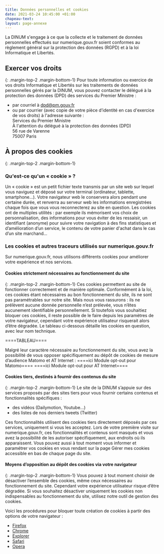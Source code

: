 ```yaml
---
title: Données personnelles et cookies
date: 2021-03-24 10:45:00 +01:00
chapeau-text: 
layout: page-annexe
---
```


La DINUM s'engage à ce que la collecte et le traitement de données personnelles effectués sur numerique.gouv.fr soient conformes au règlement général sur la protection des données (RGPD) et à la loi Informatique et Libertés.

## Exercer vos droits
{: .margin-top-2 .margin-bottom-1}
Pour toute information ou exercice de vos droits Informatique et Libertés sur les traitements de données personnelles gérés par la DINUM, vous pouvez contacter le délégué à la protection des données (DPD) des services du Premier Ministre :

* par courriel à [dpd@pm.gouv.fr](mailto:dpd@pm.gouv.fr)
* ou par courrier (avec copie de votre pièce d’identité en cas d'exercice de vos droits) à l'adresse suivante :
  <br>Services du Premier Ministre
  <br>À l'attention du délégué à la protection des données (DPD)
  <br>56 rue de Varenne
  <br>75007 Paris


## À propos des cookies
{: .margin-top-2 .margin-bottom-1}
### Qu'est-ce qu'un « cookie » ?
Un « cookie » est un petit fichier texte transmis par un site web sur lequel vous naviguez et déposé sur votre terminal (ordinateur, tablette, smartphone…). Votre navigateur web le conservera alors pendant une certaine durée, et renverra au serveur web les informations enregistrées chaque fois que vous vous reconnecterez au site en question. Les cookies ont de multiples utilités : par exemple ils mémorisent vos choix de personnalisation, des informations pour vous éviter de les ressaisir, un identifiant (anonyme) pour suivre votre navigation à des fins statistiques et d’amélioration d’un service, le contenu de votre panier d'achat dans le cas d’un site marchand…

### Les cookies et autres traceurs utilisés sur numerique.gouv.fr
Sur numerique.gouv.fr, nous utilisons différents cookies pour améliorer votre expérience et nos services.


#### Cookies strictement nécessaires au fonctionnement du site
{: .margin-top-2 .margin-bottom-1}
Ces cookies permettent au site de fonctionner correctement et de manière optimale. Conformément à la loi, ces cookies étant nécessaires au bon fonctionnement du site, ils ne sont pas paramétrables sur notre site. Mais nous vous rassurons : ils ne prélèvent aucune donnée personnelle n’est prélevée, vous n’êtes aucunement identifiable personnellement. Si toutefois vous souhaitiez bloquer ces cookies, il reste possible de le faire depuis les paramètres de votre navigateur, cependant votre expérience utilisateur risquerait alors d’être dégradée.
Le tableau ci-dessous détaille les cookies en question, avec leur nom technique.

====TABLEAU====

Malgré leur caractère nécessaire au fonctionnement du site, vous avez la possibilité de vous opposer spécifiquement au dépôt de cookies de mesure d’audience Matomo et AT Internet :
====ici Module opt-out pour Matomo====
====ici Module opt-out pour AT Internet====

#### Cookies tiers, destinés à fournir des contenus du site
{: .margin-top-2 .margin-bottom-1}
Le site de la DINUM s’appuie sur des services proposés par des sites tiers pour vous fournir certains contenus et fonctionnalités spécifiques :

* des vidéos (Dailymotion, Youtube…)
* des listes de nos derniers tweets (Twitter)

Ces fonctionnalités utilisent des cookies tiers directement déposés par ces services, uniquement si vous les acceptez. Lors de votre première visite sur numerique.gouv.fr, ces fonctionnalités et contenus sont masqués et vous avez la possibilité de les autoriser spécifiquement, aux endroits où ils apparaissent. Vous pouvez aussi à tout moment vous informer et paramétrer vos cookies en vous rendant sur la page Gérer mes cookies accessible en bas de chaque page du site.

#### Moyens d’opposition au dépôt des cookies via votre navigateur
{: .margin-top-2 .margin-bottom-1}
Vous pouvez à tout moment choisir de désactiver l’ensemble des cookies, même ceux nécessaires au fonctionnement du site. Cependant votre expérience utilisateur risque d’être dégradée. Si vous souhaitez désactiver uniquement les cookies non indispensables au fonctionnement du site, utilisez notre outil de gestion des cookies.

Voici les procédures pour bloquer toute création de cookies à partir des options de votre navigateur :

* [Firefox](https://support.mozilla.org/fr/kb/activer-desactiver-cookies "Firefox - Lien externe")
* [Chrome](https://support.google.com/chrome/answer/95647?hl=fr "Chrome - Lien externe")
* [Explorer](http://windows.microsoft.com/fr-FR/internet-explorer/delete-manage-cookies#ie=ie-9 "Explorer - Lien externe")
* [Safari](http://support.apple.com/kb/PH17191?viewlocale=fr_FR "Safari - Lien externe")
* [Opera](http://help.opera.com/Windows/10.20/fr/cookies.html "Opera - Lien externe")